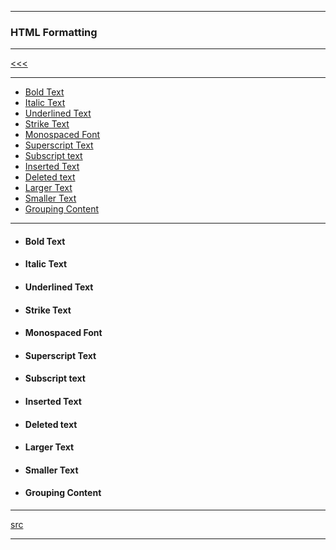 
---

### HTML Formatting

---

[<<<]()

---

* <a href="">Bold Text</a>
* <a href="">Italic Text</a>
* <a href="">Underlined Text</a>
* <a href="">Strike Text</a>
* <a href="">Monospaced Font</a>
* <a href="">Superscript Text</a>
* <a href="">Subscript text</a>
* <a href="">Inserted Text</a>
* <a href="">Deleted text</a>
* <a href="">Larger Text</a>
* <a href="">Smaller Text</a>
* <a href="">Grouping Content</a>

---

* <h4 id="">Bold Text</h4>
* <h4 id="">Italic Text</h4>
* <h4 id="">Underlined Text</h4>
* <h4 id="">Strike Text</h4>
* <h4 id="">Monospaced Font</h4>
* <h4 id="">Superscript Text</h4>
* <h4 id="">Subscript text</h4>
* <h4 id="">Inserted Text</h4>
* <h4 id="">Deleted text</h4>
* <h4 id="">Larger Text</h4>
* <h4 id="">Smaller Text</h4>
* <h4 id="">Grouping Content</h4>

---

[src]()

---
